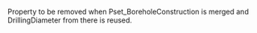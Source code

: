 Property to be removed when Pset_BoreholeConstruction is merged and DrillingDiameter from there is reused.
